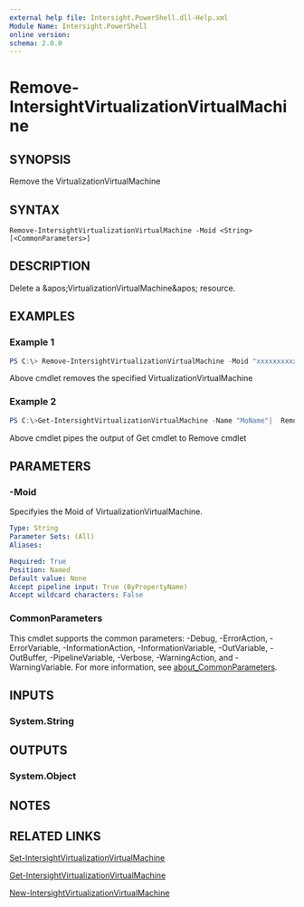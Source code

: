 ```yaml
---
external help file: Intersight.PowerShell.dll-Help.xml
Module Name: Intersight.PowerShell
online version:
schema: 2.0.0
---
```


# Remove-IntersightVirtualizationVirtualMachine

## SYNOPSIS
Remove the VirtualizationVirtualMachine

## SYNTAX

```
Remove-IntersightVirtualizationVirtualMachine -Moid <String> [<CommonParameters>]
```

## DESCRIPTION
Delete a &amp;apos;VirtualizationVirtualMachine&amp;apos; resource.

## EXAMPLES

### Example 1
```powershell
PS C:\> Remove-IntersightVirtualizationVirtualMachine -Moid "xxxxxxxxxxxxxxxxxxxxxxxxxxx"
```
Above cmdlet removes the specified VirtualizationVirtualMachine 

### Example 2
```powershell
PS C:\>Get-IntersightVirtualizationVirtualMachine -Name "MoName"|  Remove-IntersightVirtualizationVirtualMachine
```
Above cmdlet pipes the output of Get cmdlet to Remove cmdlet

## PARAMETERS

### -Moid
Specifyies the Moid of VirtualizationVirtualMachine.

```yaml
Type: String
Parameter Sets: (All)
Aliases:

Required: True
Position: Named
Default value: None
Accept pipeline input: True (ByPropertyName)
Accept wildcard characters: False
```

### CommonParameters
This cmdlet supports the common parameters: -Debug, -ErrorAction, -ErrorVariable, -InformationAction, -InformationVariable, -OutVariable, -OutBuffer, -PipelineVariable, -Verbose, -WarningAction, and -WarningVariable. For more information, see [about_CommonParameters](http://go.microsoft.com/fwlink/?LinkID=113216).

## INPUTS

### System.String

## OUTPUTS

### System.Object
## NOTES

## RELATED LINKS

[Set-IntersightVirtualizationVirtualMachine](./Set-IntersightVirtualizationVirtualMachine.md)

[Get-IntersightVirtualizationVirtualMachine](./Get-IntersightVirtualizationVirtualMachine.md)

[New-IntersightVirtualizationVirtualMachine](./New-IntersightVirtualizationVirtualMachine.md)

